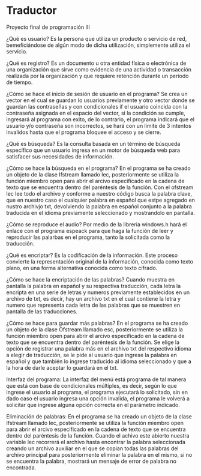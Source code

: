 # Traductor
Proyecto final de programación III

¿Qué es usuario?
Es la persona que utiliza un producto o servicio de red, bemeficiándose de algún modo de dicha utilización, simplemente utiliza el servicio.

¿Qué es registro?
Es un documento u otra entidad física o electrónica de una organización que sirve como evidencia de una actividad o transacción realizada por la organización y que requiere retención durante un período de tiempo.

¿Cómo se hace el inicio de sesión de usuario en el programa?
Se crea un vector en el cual se guardan lo usuarios previamente y otro vector donde se guardan las contraseñas y con condicionales if el usuario coincida con la contraseña asignada en el espacio del vector, si la condición se cumple, ingresará al programa con exito, de lo contrario, el programa indicará que el usuario y/o contraseña son incorrectos, se hará con un límite de 3 intentos invalidos hasta que el programa bloquee el acceso y se cierre.

¿Qué es búsqueda?
Es la consulta basada en un término de búsqueda específico que un usuario ingresa en un motor de búsqueda web para satisfacer sus necesidades de información.

¿Cómo se hace la búsqueda en el programa?
En el programa se ha creado un objeto de la clase Ifstream llamado lec, posteriormente se utiliza la función miembro open para abrir el arcivo especificado en la cadena de texto que se encuentra dentro del paréntesis de la función. Con el ofstream lec lee todo el archivo y conforme a nuestro código busca la palabra clave, que en nuestro caso el cualquier palabra en español que estpe agregado en nustro archivjo txt, devolviendo la palabra en español conjunto a la palabra traducida en el idioma previamente seleccionado y mostrandolo en pantalla.

¿Cómo se reproduce el audio?
Por medio de la libreria windows.h hará el enlace con el programa espeack para que haga la función de leer y reproducir las palarbas en el programa, tanto la solicitada como la traducción.

¿Qué es encriptar?
Es la codificación de la información. Este proceso convierte la representación original de la información, conocida como texto plano, en una forma alternativa conocida como texto cifrado.

¿Cómo se hace la encriptación de las palabras?
Cuando muestra en pantalla la palabra en español y su respectiva traducción, cada letra la encripta en una serie de letras y numeros previamente establecidos en un archivo de txt, es decir, hay un archivo txt en el cual contiene la letra y numero que representa cada letra de las palabras que se muestren en pantalla de las traducciones.

¿Cómo se hace para guardar más palabras?
En el programa se ha creado un objeto de la clase Ofstream llamado esc, posteriormente se utiliza la función miembro open para abrir el arcivo especificado en la cadena de texto que se encuentra dentro del paréntesis de la función.
Se elige la opción de registrar una palabra más en el archivo txt del respectivo idioma a elegir de traducción, se le pide al usuario que ingrese la palabra en español y que también lo ingrese traducido al idioma seleccionado y que a la hora de darle aceptar lo guardará en el txt.

Interfaz del programa:
La interfaz del menú está programa de tal manera que está con base de condicionales múltiples, es decir, según lo que ingrese el usuario al programa, el programa ejecutará lo solicitado, sin en dado caso el usuario ingresa una opción invalida, el programa le volverá a solicitar que ingrese alguna opción correcta en el parámetro indicado.

Eliminación de palabras:
En el programa se ha creado un objeto de la clase Ifstream llamado lec, posteriormente se utiliza la función miembro open para abrir el arcivo especificado en la cadena de texto que se encuentra dentro del paréntesis de la función.
Cuando el achivo este abierto nuestra variable lec recorrerá el archivo hasta encontrar la palabra seleccionada creando un archivo auxiliar en el que se copian todas las palabras del archivo principal para posteriormente eliminar la palabra en el mismo, si no se encuentra la palabra, mostrará un mensaje de error de palabra no encontrada.
